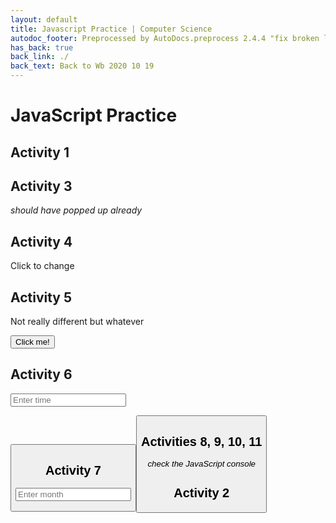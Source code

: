 ```yaml
---
layout: default
title: Javascript Practice | Computer Science
autodoc_footer: Preprocessed by AutoDocs.preprocess 2.4.4 "fix broken link for 'C' filetype" ⓒ Starwort, 2020
has_back: true
back_link: ./
back_text: Back to Wb 2020 10 19
---
```


# JavaScript Practice

## Activity 1

<p id="activity_1"></p>

## Activity 3

*should have popped up already*

## Activity 4

<p id="activity_4" onclick="activity_4()">Click to change</p>

## Activity 5

<p id="activity_5">Not really different but whatever</p>

<button onclick="activity_5()">Click me!</button>

## Activity 6

<input type="number" id="activity_6" placeholder="Enter time"></input>

<button onclick="clock(document.getElementById('activity_6').value)">

## Activity 7

<input type="number" id="activity_7" placeholder="Enter month"></input>

<button onclick="calendar(document.getElementById('activity_7').value)">

## Activities 8, 9, 10, 11

*check the JavaScript console*

<script src="./javascript_practice.js"></script>

## Activity 2
